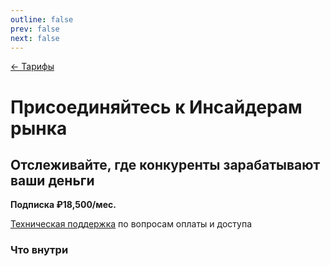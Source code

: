 ```yaml
---
outline: false
prev: false
next: false
---
```


[← Тарифы](/brew/membership)

# Присоединяйтесь к Инсайдерам рынка

## Отслеживайте, где конкуренты зарабатывают ваши деньги

**Подписка ₽18,500/мес.** <br>

<InsiderForm />

[Техническая поддержка](https://t.me/Anna_runScale) по вопросам оплаты и доступа

### Что внутри

<TariffFeaturesInsider />
